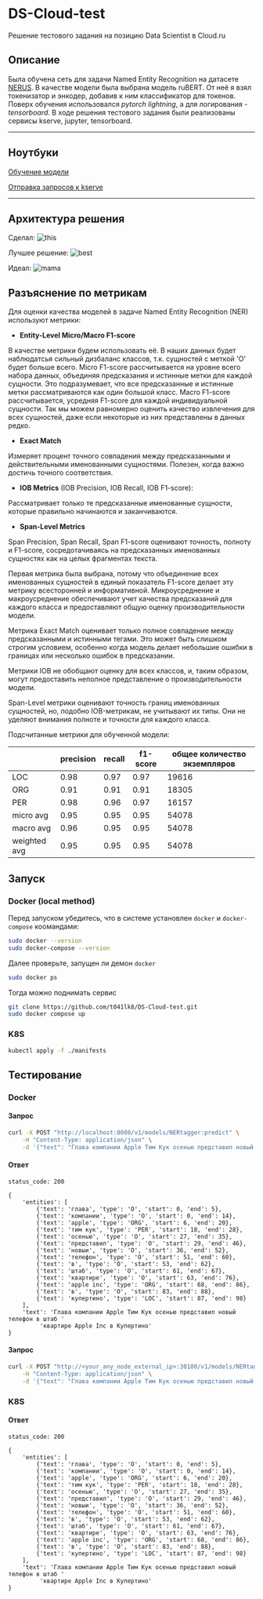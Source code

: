 # DS-Cloud-test
Решение тестового задания на позицию Data Scientist в Cloud.ru

## Описание

Была обучена сеть для задачи Named Entity Recognition на датасете [NERUS](https://github.com/natasha/nerus). В качестве модели была выбрана модель ruBERT. От неё я взял токенизатор и энкодер, добавив к ним классификатор для токенов. Поверх обучения использовался *pytorch lightning*, а для логирования - *tensorboard*. В ходе решения тестового задания были реализованы сервисы kserve, jupyter, tensorboard.

___

## Ноутбуки

[Обучение модели](./notebooks/train.ipynb)

[Отправка запросов к kserve](./notebooks/kserve.ipynb)

---

## Архитектура решения

Сделал:
![this](docs/imgs/architicture_this_solution.png)

Лучшее решение:
![best](docs/imgs/architicture_best.png)

Идеал:
![mama](docs/imgs/architicture_mama.png)

## Разъяснение по метрикам

Для оценки качества моделей в задаче Named Entity Recognition (NER) используют метрики:

- **Entity-Level Micro/Macro F1-score**

В качестве метрики будем использовать её. В наших данных будет наблюдатсья сильный дизбаланс классов, т.к. сущностей с меткой 'O' будет больше всего. Micro F1-score рассчитывается на уровне всего набора данных, объединяя предсказания и истинные метки для каждой сущности. Это подразумевает, что все предсказанные и истинные метки рассматриваются как один большой класс. Macro F1-score рассчитывается, усредняя F1-score для каждой индивидуальной сущности. Так мы можем равномерно оценить качество извлечения для всех сущностей, даже если некоторые из них представлены в данных редко.

- **Exact Match**

Измеряет процент точного совпадения между предсказанными и действительными именованными сущностями. Полезен, когда важно достичь точного соответствия.

- **IOB Metrics** (IOB Precision, IOB Recall, IOB F1-score):

Рассматривает только те предсказанные именованные сущности, которые правильно начинаются и заканчиваются.

- **Span-Level Metrics**

Span Precision, Span Recall, Span F1-score оценивают точность, полноту и F1-score, сосредотачиваясь на предсказанных именованных сущностях как на целых фрагментах текста.

Первая метрика была выбрана, потому что объединение всех именованных сущностей в единый показатель F1-score делает эту метрику всесторонней и информативной. Микроусреднение и макроусреднение обеспечивают учет качества предсказаний для каждого класса и предоставляют общую оценку производительности модели.

Метрика Exact Match оценивает только полное совпадение между предсказанными и истинными тегами. Это может быть слишком строгим условием, особенно когда модель делает небольшие ошибки в границах или несколько ошибок в предсказании.

Метрики IOB не обобщают оценку для всех классов, и, таким образом, могут предоставить неполное представление о производительности модели.

Span-Level метрики оценивают точность границ именованных сущностей, но, подобно IOB-метрикам, не учитывают их типы. Они не уделяют внимания полноте и точности для каждого класса.

Подсчитанные метрики для обученной модели:

|              |precision |   recall | f1-score |  общее количество экземпляров|
|--------------|----------|----------|----------|---------|
|         LOC  |     0.98 |     0.97 |     0.97 |    19616|
|         ORG  |     0.91 |     0.91 |     0.91 |    18305|
|         PER  |     0.98 |     0.96 |     0.97 |    16157|
|   micro avg  |     0.95 |     0.95 |     0.95 |   54078|
|   macro avg  |     0.96 |     0.95 |     0.95 |   54078|
|weighted avg  |     0.95 |     0.95 |     0.95 |   54078|

## Запуск

### Docker (local method)

Перед запуском убедитесь, что в системе установлен `docker` и `docker-compose` коомандами:

```bash
sudo docker --version
sudo docker-compose --version
```

Далее проверьте, запущен ли демон `docker`
```bash
sudo docker ps
```

Тогда можно поднимать сервис
```bash
git clone https://github.com/t041lk8/DS-Cloud-test.git
sudo docker compose up
```

### K8S

```bash
kubectl apply -f ./manifests
```


## Тестирование

### Docker

#### Запрос 

```bash
curl -X POST "http://localhost:8080/v1/models/NERtagger:predict" \
    -H "Content-Type: application/json" \
    -d '{"text": "Глава компании Apple Тим Кук осенью представил новый телефон в штаб квартире Apple Inc в Купертино"}'
```

#### Ответ

`status_code: 200`

```
{
    'entities': [
        {'text': 'глава', 'type': 'O', 'start': 0, 'end': 5},
        {'text': 'компании', 'type': 'O', 'start': 0, 'end': 14},
        {'text': 'apple', 'type': 'ORG', 'start': 6, 'end': 20},
        {'text': 'тим кук', 'type': 'PER', 'start': 18, 'end': 28},
        {'text': 'осенью', 'type': 'O', 'start': 27, 'end': 35},
        {'text': 'представил', 'type': 'O', 'start': 29, 'end': 46},
        {'text': 'новыи', 'type': 'O', 'start': 36, 'end': 52},
        {'text': 'телефон', 'type': 'O', 'start': 51, 'end': 60},
        {'text': 'в', 'type': 'O', 'start': 53, 'end': 62},
        {'text': 'штаб', 'type': 'O', 'start': 61, 'end': 67},
        {'text': 'квартире', 'type': 'O', 'start': 63, 'end': 76},
        {'text': 'apple inc', 'type': 'ORG', 'start': 68, 'end': 86},
        {'text': 'в', 'type': 'O', 'start': 83, 'end': 88},
        {'text': 'купертино', 'type': 'LOC', 'start': 87, 'end': 98}
    ],    
    'text': 'Глава компании Apple Тим Кук осенью представил новый телефон в штаб '   
         'квартире Apple Inc в Купертино'
}
```

#### Запрос 

```bash
curl -X POST "http://<your_any_node_external_ip>:30180/v1/models/NERtagger:predict" \
    -H "Content-Type: application/json" \
    -d '{"text": "Глава компании Apple Тим Кук осенью представил новый телефон в штаб квартире Apple Inc в Купертино"}'
```

### K8S

#### Ответ

`status_code: 200`

```
{
    'entities': [
        {'text': 'глава', 'type': 'O', 'start': 0, 'end': 5},
        {'text': 'компании', 'type': 'O', 'start': 0, 'end': 14},
        {'text': 'apple', 'type': 'ORG', 'start': 6, 'end': 20},
        {'text': 'тим кук', 'type': 'PER', 'start': 18, 'end': 28},
        {'text': 'осенью', 'type': 'O', 'start': 27, 'end': 35},
        {'text': 'представил', 'type': 'O', 'start': 29, 'end': 46},
        {'text': 'новыи', 'type': 'O', 'start': 36, 'end': 52},
        {'text': 'телефон', 'type': 'O', 'start': 51, 'end': 60},
        {'text': 'в', 'type': 'O', 'start': 53, 'end': 62},
        {'text': 'штаб', 'type': 'O', 'start': 61, 'end': 67},
        {'text': 'квартире', 'type': 'O', 'start': 63, 'end': 76},
        {'text': 'apple inc', 'type': 'ORG', 'start': 68, 'end': 86},
        {'text': 'в', 'type': 'O', 'start': 83, 'end': 88},
        {'text': 'купертино', 'type': 'LOC', 'start': 87, 'end': 98}
    ],    
    'text': 'Глава компании Apple Тим Кук осенью представил новый телефон в штаб '   
         'квартире Apple Inc в Купертино'
}
```
